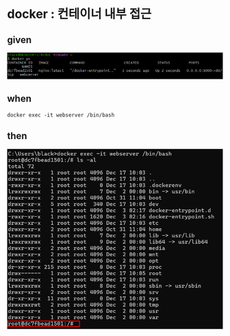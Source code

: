 

# docker : 컨테이너 내부 접근

## given

![img_24.png](..%2F..%2Fimages%2Fimg_24.png)

## when

```
docker exec -it webserver /bin/bash
```

## then

![img_25.png](..%2F..%2Fimages%2Fimg_25.png)